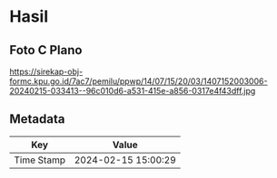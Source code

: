 # Hasil

## Foto C Plano

https://sirekap-obj-formc.kpu.go.id/7ac7/pemilu/ppwp/14/07/15/20/03/1407152003006-20240215-033413--96c010d6-a531-415e-a856-0317e4f43dff.jpg


## Metadata

| Key        | Value               |
| ---------- | ------------------- |
| Time Stamp | 2024-02-15 15:00:29 |




